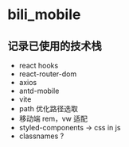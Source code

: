 # bili_mobile


## 记录已使用的技术栈

- react hooks
- react-router-dom
- axios
- antd-mobile
- vite
- path 优化路径选取
- 移动端 rem，vw 适配
- styled-components -> css in js
- classnames ?